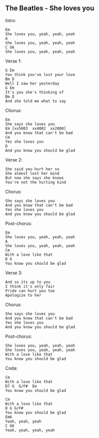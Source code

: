 The Beatles - She loves you
-----------------------

Intro:

	Em
	She loves you, yeah, yeah, yeah
	A
	She loves you, yeah, yeah, yeah
	C G6
	She loves you, yeah, yeah, yeah

Verse 1:

	G Em
	You think you've lost your love
	Bm D
	Well I saw her yesterday
	G Em
	It's you she's thinking of
	Bm D
	And she told me what to say

Chorus:
	
	Em
	She says she loves you
	Em [xx5003  xx4002  xx2000]
	And you know that can't be bad
	Cm
	Yes she loves you
	D
	And you know you should be glad

Verse 2:

	She said you hurt her so
	She almost lost her mind
	But now she says she knows
	You're not the hurting kind

Chorus:

	She says she loves you
	And you know that can't be bad
	Yes she loves you
	And you know you should be glad

Post-chorus:

	Em
	She loves you, yeah, yeah, yeah
	A
	She loves you, yeah, yeah, yeah
	Cm
	With a love like that
	D G
	You know you should be glad

Verse 3:

	And so its up to you
	I think it's only fair
	Pride can hurt you too
	Apologize to her

Chorus:

	She says she loves you
	And you know that can't be bad
	Yes she loves you
	And you know you should be glad

Post-chorus:

	She loves you, yeah, yeah, yeah
	She loves you, yeah, yeah, yeah
	With a love like that
	You know you should be glad

Coda:

	Cm
	With a love like that
	D7 G  G/F#  Em
	You know you should be glad

	Cm
	With a love like that
	D G G/F#
	You know you should be glad
	Em6
	Yeah, yeah, yeah
	C G6
	Yeah, yeah, yeah, yeah
